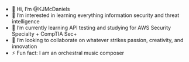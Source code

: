 - 👋 Hi, I’m @KJMcDaniels
- 👀 I’m interested in learning everything information security and threat intelligence
- 🌱 I’m currently learning API testing and studying for AWS Security Specialty + CompTIA Sec+
- 💞️ I’m looking to collaborate on whatever strikes passion, creativity, and innovation
- ⚡ Fun fact: I am an orchestral music composer

<!---
KJMcDaniels/KJMcDaniels is a ✨ special ✨ repository because its `README.md` (this file) appears on your GitHub profile.
You can click the Preview link to take a look at your changes.
--->
